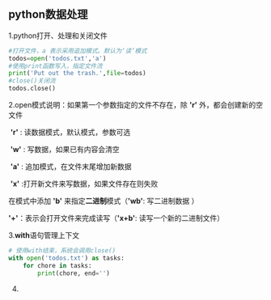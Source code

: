 ## python数据处理

1.python打开、处理和关闭文件

```python
#打开文件，a 表示采用追加模式。默认为‘读’模式
todos=open('todos.txt','a')
#使用print函数写入，指定文件流
print('Put out the trash.',file=todos)
#close()关闭流
todos.close()
```

2.open模式说明：如果第一个参数指定的文件不存在，除	**'r'** 外，都会创建新的空文件

​	**'r'** : 读数据模式，默认模式，参数可选

​	**'w'** : 写数据，如果已有内容会清空

​	**'a'** : 追加模式，在文件末尾增加新数据

​	**'x'** :打开新文件来写数据，如果文件存在则失败

在模式中添加	**'b'** 来指定**二进制**模式（**'wb'**: 写二进制数据 ）

**'+'**：表示会打开文件来完成读写（**'x+b'**: 读写一个新的二进制文件）

3.**with**语句管理上下文

```python
# 使用with结束，系统会调用close()
with open('todos.txt') as tasks:
    for chore in tasks:
        print(chore, end='')
```

4.